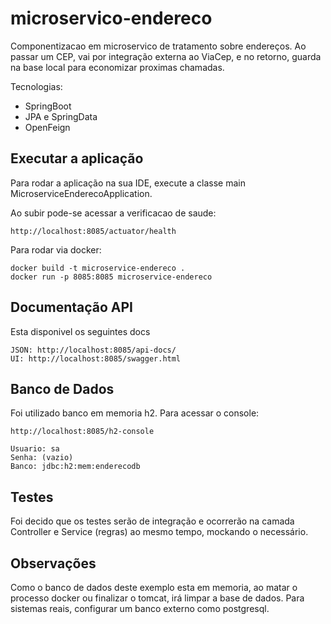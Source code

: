 # microservico-endereco

Componentizacao em microservico de tratamento sobre endereços. Ao passar um CEP, vai por integração externa ao ViaCep,
e no retorno, guarda na base local para economizar proximas chamadas.

Tecnologias:

* SpringBoot
* JPA e SpringData
* OpenFeign

## Executar a aplicação

Para rodar a aplicação na sua IDE, execute a classe main MicroserviceEnderecoApplication.

Ao subir pode-se acessar a verificacao de saude:

```
http://localhost:8085/actuator/health
```

Para rodar via docker:

```
docker build -t microservice-endereco .
docker run -p 8085:8085 microservice-endereco
```

## Documentação API

Esta disponivel os seguintes docs

```
JSON: http://localhost:8085/api-docs/
UI: http://localhost:8085/swagger.html
```

## Banco de Dados

Foi utilizado banco em memoria h2. Para acessar o console:

```
http://localhost:8085/h2-console
```

```
Usuario: sa
Senha: (vazio)
Banco: jdbc:h2:mem:enderecodb
```

## Testes

Foi decido que os testes serão de integração e ocorrerão na camada Controller e Service (regras) ao mesmo tempo, mockando o necessário.

## Observações

Como o banco de dados deste exemplo esta em memoria, ao matar o processo docker ou finalizar o tomcat,
irá limpar a base de dados. Para sistemas reais, configurar um banco externo como postgresql.
